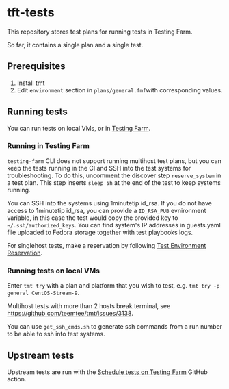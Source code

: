 # tft-tests

This repository stores test plans for running tests in Testing Farm.

So far, it contains a single plan and a single test.

## Prerequisites

1. Install [tmt](https://tmt.readthedocs.io/en/latest/guide.html#the-first-steps)
2. Edit `environment` section in `plans/general.fmf`with corresponding values.

## Running tests

You can run tests on local VMs, or in [Testing Farm](https://docs.testing-farm.io/Testing%20Farm/0.1/index.html).

### Running in Testing Farm

`testing-farm` CLI does not support running multihost test plans, but you can keep the tests running in the CI and SSH into the test systems for troubleshooting.
To do this, uncomment the discover step `reserve_system` in a test plan.
This step inserts `sleep 5h` at the end of the test to keep systems running.

You can SSH into the systems using 1minutetip id_rsa.
If you do not have access to 1minutetip id_rsa, you can provide a `ID_RSA_PUB` evnironment variable, in this case the test would copy the provided key to `~/.ssh/authorized_keys`.
You can find system's IP addresses in guests.yaml file uploaded to Fedora storage together with test playbooks logs.

For singlehost tests, make a reservation by following [Test Environment Reservation](https://docs.testing-farm.io/Testing%20Farm/0.1/cli.html#reserve).

### Running tests on local VMs

Enter `tmt try` with a plan and platform that you wish to test, e.g. `tmt try -p general CentOS-Stream-9`.

Multihost tests with more than 2 hosts break terminal, see https://github.com/teemtee/tmt/issues/3138.

You can use `get_ssh_cmds.sh` to generate ssh commands from a run number to be able to ssh into test systems.

## Upstream tests

Upstream tests are run with the [Schedule tests on Testing Farm](https://github.com/marketplace/actions/schedule-tests-on-testing-farm) GitHub action.